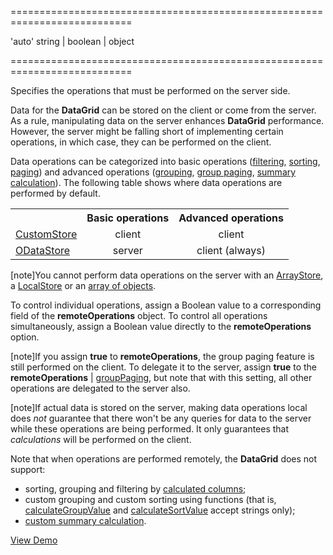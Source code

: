 <!--**
/*-------------------------------------------
    Auto-generated file. Do not modify.
-------------------------------------------

**-->
===========================================================================
<!--default-->'auto'<!--/default-->
<!--type-->string | boolean | object<!--/type-->
===========================================================================

<!--shortDescription-->
Specifies the operations that must be performed on the server side.
<!--/shortDescription-->

<!--fullDescription-->
Data for the **DataGrid** can be stored on the client or come from the server. As a rule, manipulating data on the server enhances **DataGrid** performance. However, the server might be falling short of implementing certain operations, in which case, they can be performed on the client.

Data operations can be categorized into basic operations ([filtering](/Documentation/Guide/Widgets/DataGrid/Filtering/), [sorting](/Documentation/Guide/Widgets/DataGrid/Sorting/), [paging](/Documentation/Guide/Widgets/DataGrid/Data_Navigation/)) and advanced operations ([grouping](/Documentation/Guide/Widgets/DataGrid/Grouping/), [group paging](/Documentation/ApiReference/UI_Widgets/dxDataGrid/Configuration/remoteOperations/#groupPaging), [summary calculation](/Documentation/Guide/Widgets/DataGrid/Summaries/)). The following table shows where data operations are performed by default.

<div class="simple-table">
<table>
  <tr>
    <th></th>
    <th>Basic operations</th>
    <th>Advanced operations</th>
 </tr>
 <tr>
    <td><a href="/Documentation/17_2/Guide/Widgets/DataGrid/Data_Binding/Custom_Sources/">CustomStore</a></td>
    <td style="text-align:center">client</td>
    <td style="text-align:center">client</td>
 </tr>
 <tr>
    <td><a href="/Documentation/17_2/Guide/Widgets/DataGrid/Data_Binding/OData_Service/">ODataStore</a></td>
    <td style="text-align:center">server</td>
    <td style="text-align:center">client (always)</td>
 </tr>
</table>
</div>

[note]You cannot perform data operations on the server with an [ArrayStore](/Documentation/Guide/Widgets/DataGrid/Data_Binding/Simple_Array/ArrayStore/), a [LocalStore](/Documentation/ApiReference/Data_Layer/LocalStore/) or an [array of objects](/Documentation/Guide/Widgets/DataGrid/Data_Binding/Simple_Array/Array_Only/).

To control individual operations, assign a Boolean value to a corresponding field of the **remoteOperations** object. To control all operations simultaneously, assign a Boolean value directly to the **remoteOperations** option. 

[note]If you assign **true** to **remoteOperations**, the group paging feature is still performed on the client. To delegate it to the server, assign **true** to the **remoteOperations** | [groupPaging](/Documentation/ApiReference/UI_Widgets/dxDataGrid/Configuration/remoteOperations/#groupPaging), but note that with this setting, all other operations are delegated to the server also.

[note]If actual data is stored on the server, making data operations local does _not_ guarantee that there won't be any queries for data to the server while these operations are being performed. It only guarantees that _calculations_ will be performed on the client.

Note that when operations are performed remotely, the **DataGrid** does not support:

- sorting, grouping and filtering by [calculated columns](/Documentation/ApiReference/UI_Widgets/dxDataGrid/Configuration/columns/#calculateCellValue);
- custom grouping and custom sorting using functions (that is, [calculateGroupValue](/Documentation/ApiReference/UI_Widgets/dxDataGrid/Configuration/columns/#calculateGroupValue) and [calculateSortValue](/Documentation/ApiReference/UI_Widgets/dxDataGrid/Configuration/columns/#calculateSortValue) accept strings only);
- [custom summary calculation](/Documentation/ApiReference/UI_Widgets/dxDataGrid/Configuration/summary/#calculateCustomSummary).

<a href="https://js.devexpress.com/Demos/WidgetsGallery/#demo/data_grid-grid_data_binding-custom_data_source" class="button orange small fix-width-155" style="margin-right: 20px;" target="_blank">View Demo</a>
<!--/fullDescription-->